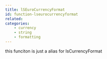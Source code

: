 ```yaml
---
title: lSEuroCurrencyFormat
id: function-lseurocurrencyformat
related:
categories:
    - currency
    - string
    - formatting
---
```


this funciton is just a alias for lsCurrencyFormat